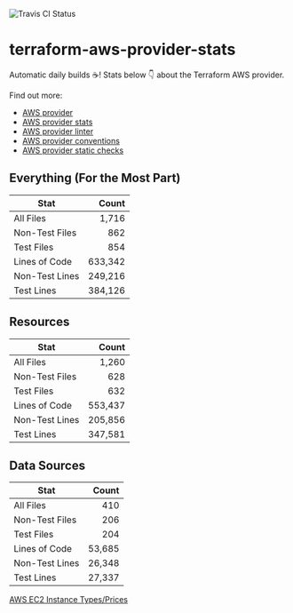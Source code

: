 ![Travis CI Status](https://travis-ci.org/YakDriver/terraform-aws-provider-stats.svg?branch=main)
# terraform-aws-provider-stats

Automatic daily builds :coffee:! Stats below :point_down: about the Terraform AWS provider.

Find out more:
* [AWS provider](https://github.com/terraform-providers/terraform-provider-aws)
* [AWS provider stats](https://github.com/YakDriver/terraform-aws-provider-stats)
* [AWS provider linter](https://github.com/terraform-providers/terraform-provider-aws/tree/master/awsproviderlint)
* [AWS provider conventions](https://github.com/YakDriver/terraform-aws-conventions)
* [AWS provider static checks](https://github.com/YakDriver/terraform-aws-provider-static-checks)



## Everything (For the Most Part)

|  Stat  |  Count  |
| ------------- | -------------: |
|  All Files  |  1,716  |
|  Non-Test Files  |  862  |
|  Test Files  |  854  |
|  Lines of Code  |  633,342  |
|  Non-Test Lines  |  249,216  |
|  Test Lines  |  384,126  |



## Resources

|  Stat  |  Count  |
| ------------- | -------------: |
|  All Files  |  1,260  |
|  Non-Test Files  |  628  |
|  Test Files  |  632  |
|  Lines of Code  |  553,437  |
|  Non-Test Lines  |  205,856  |
|  Test Lines  |  347,581  |



## Data Sources

|  Stat  |  Count  |
| ------------- | -------------: |
|  All Files  |  410  |
|  Non-Test Files  |  206  |
|  Test Files  |  204  |
|  Lines of Code  |  53,685  |
|  Non-Test Lines  |  26,348  |
|  Test Lines  |  27,337  |




[AWS EC2 Instance Types/Prices](https://github.com/YakDriver/aws-ec2-instance-types)
